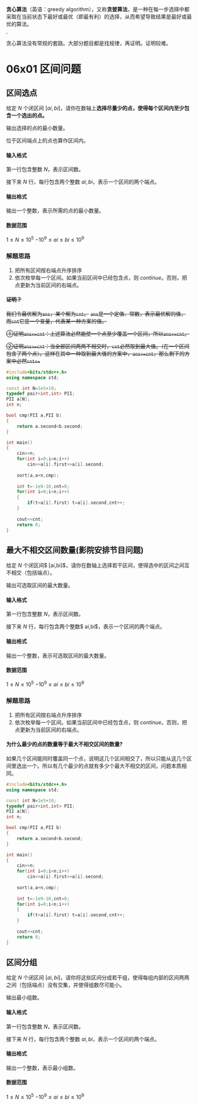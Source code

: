 **贪心算法**（英语：greedy algorithm），又称**贪婪算法**，是一种在每一步选择中都采取在当前状态下最好或最优（即最有利）的选择，从而希望导致结果是最好或最优的算法。

<img src="../../assets/01区间问题/1280px-Greedy_algorithm_36_cents.svg.png" style="zoom: 25%;" />

贪心算法没有常规的套路。大部分题目都是找规律，再证明。证明较难。

# 06x01 区间问题



## 区间选点

给定 $N$ 个闭区间 $[ai,bi]$，请你在数轴上**选择尽量少的点，使得每个区间内至少包含一个选出的点。**

输出选择的点的最小数量。

位于区间端点上的点也算作区间内。

#### 输入格式

第一行包含整数 $N$，表示区间数。

接下来 $N$ 行，每行包含两个整数 $ai,bi$，表示一个区间的两个端点。

#### 输出格式

输出一个整数，表示所需的点的最小数量。

#### 数据范围

$1≤N≤10^5$
$−10^9≤ai≤bi≤10^9$



### 解题思路

1. 把所有区间按右端点升序排序
2. 依次枚举每一个区间。如果当前区间中已经包含点，则 $continue$。否则，把点更新为当前区间的右端点。



#### ~~证明？~~

~~我们令最优解为`ans`，某个解为`cnt`。~~
~~`ans`是一个定值、常数，表示最优解的值， 而`cnt`它是一个变量，代表某一种方案的值。~~

~~①证明`ans<=cnt`：上述算法必然能使一个点至少覆盖一个区间，所以`ans<=cnt`。~~

~~②证明`ans>=cnt`：当全部区间两两不相交时，`cnt`必然取到最大值。（在一个区间包含了两个点）。这样在其中一种取到最大值的方案中，`ans>=cnt`，那么剩下的方案中必然`cnt<=`~~



```c++
#include<bits/stdc++.h>
using namespace std;

const int N=1e5+10;
typedef pair<int,int> PII;
PII a[N];
int n;

bool cmp(PII a,PII b)
{
    return a.second<b.second;
}

int main()
{
	cin>>n;
    for(int i=0;i<n;i++)
        cin>>a[i].first>>a[i].second;
    
    sort(a,a+n,cmp);
    
    int t=-1e9-10,cnt=0;
    for(int i=0;i<n;i++)
    {
        if(t<a[i].first) t=a[i].second,cnt++;
    }
    
	cout<<cnt;
    return 0;
}
```



## 最大不相交区间数量(影院安排节目问题)

给定 $N$ 个闭区间$ [ai,bi]$，请你在数轴上选择若干区间，使得选中的区间之间互不相交（包括端点）。

输出可选取区间的最大数量。

#### 输入格式

第一行包含整数 $N$，表示区间数。

接下来 $N$ 行，每行包含两个整数$ ai,bi$，表示一个区间的两个端点。

#### 输出格式

输出一个整数，表示可选取区间的最大数量。

#### 数据范围

$1≤N≤10^5$
$−10^9≤ai≤bi≤10^9$



### 解题思路

1. 把所有区间按右端点升序排序
2. 依次枚举每一个区间。如果当前区间中已经包含点，则 $continue$。否则，把点更新为当前区间的右端点。



#### 为什么最少的点的数量等于最大不相交区间的数量?

如果几个区间能同时覆盖同一个点，说明这几个区间相交了，所以只能从这几个区间里选出一个。所以有几个最少的点就有多少个最大不相交的区间，问题本质相同。

```c++
#include<bits/stdc++.h>
using namespace std;

const int N=1e5+10;
typedef pair<int,int> PII;
PII a[N];
int n;

bool cmp(PII a,PII b)
{
    return a.second<b.second;
}

int main()
{
	cin>>n;
    for(int i=0;i<n;i++)
        cin>>a[i].first>>a[i].second;
    
    sort(a,a+n,cmp);
    
    int t=-1e9-10,cnt=0;
    for(int i=0;i<n;i++)
    {
        if(t<a[i].first) t=a[i].second,cnt++;
    }
    
	cout<<cnt;
    return 0;
}
```



## 区间分组

给定 $N$ 个闭区间 $[ai,bi]$，请你将这些区间分成若干组，使得每组内部的区间两两之间（包括端点）没有交集，并使得组数尽可能小。

输出最小组数。

#### 输入格式

第一行包含整数 $N$，表示区间数。

接下来 $N$ 行，每行包含两个整数 $ai,bi$，表示一个区间的两个端点。

#### 输出格式

输出一个整数，表示最小组数。

#### 数据范围

$1≤N≤10^5$
$−10^9≤ai≤bi≤10^9$




